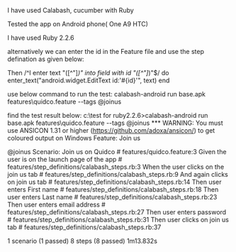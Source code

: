 I have used Calabash, cucumber with Ruby

Tested the app on Android phone( One A9 HTC)

I have used Ruby 2.2.6

alternatively we can enter the id in the Feature file and use the step defination as given below:

Then /^I enter text "([^\"]*)" into field with id "([^\"]*)"$/ do
  enter_text("android.widget.EditText id:'#{id}'", text)
end

use below command to run the test:
calabash-android run base.apk features\quidco.feature --tags @joinus


find the test result below:
c:\test for ruby2.2.6>calabash-android run base.apk features\quidco.feature --tags @joinus
*** WARNING: You must use ANSICON 1.31 or higher (https://github.com/adoxa/ansicon/) to get coloured output on Windows
Feature: Join us

  @joinus
  Scenario: Join us on Quidco                       # features/quidco.feature:3
    Given the user is on the launch page of the app # features/step_definitions/calabash_steps.rb:3
    When the user clicks on the join us tab         # features/step_definitions/calabash_steps.rb:9
    And again clicks on join us tab                 # features/step_definitions/calabash_steps.rb:14
    Then user enters First name                     # features/step_definitions/calabash_steps.rb:18
    Then user enters Last name                      # features/step_definitions/calabash_steps.rb:23
    Then user enters email address                  # features/step_definitions/calabash_steps.rb:27
    Then user enters password                       # features/step_definitions/calabash_steps.rb:31
    Then user clicks on join us tab                 # features/step_definitions/calabash_steps.rb:37

1 scenario (1 passed)
8 steps (8 passed)
1m13.832s
